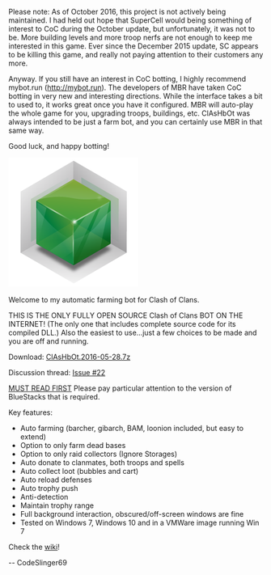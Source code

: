 Please note: As of October 2016, this project is not actively being maintained.  I had held out hope that SuperCell would being something of interest to CoC during the October update, but unfortunately, it was not to be.  More building levels and more troop nerfs are not enough to keep me interested in this game.  Ever since the December 2015 update, SC appears to be killing this game, and really not paying attention to their customers any more.

Anyway.  If you still have an interest in CoC botting, I highly recommend mybot.run (http://mybot.run).  The developers of MBR have taken CoC botting in very new and interesting directions.  While the interface takes a bit to used to, it works great once you have it configured.  MBR will auto-play the whole game for you, upgrading troops, buildings, etc.  ClAsHbOt was always intended to be just a farm bot, and you can certainly use MBR in that same way.

Good luck, and happy botting!














![](/WikiImages/Icon.png?raw=true)

Welcome to my automatic farming bot for Clash of Clans.

THIS IS THE ONLY FULLY OPEN SOURCE Clash of Clans BOT ON THE INTERNET! (The only one that includes complete source code for its compiled DLL.) Also the easiest to use...just a few choices to be made and you are off and running.

Download: [ClAsHbOt.2016-05-28.7z](https://github.com/CodeSlinger69/ClAsHbOt/releases/download/20160528/ClAsHbOt.2016-05-28.7z)

Discussion thread: [Issue #22](https://github.com/CodeSlinger69/ClAsHbOt/issues/22)

[MUST READ FIRST](https://github.com/CodeSlinger69/ClAsHbOt/wiki/Install)  Please pay particular attention to the version of BlueStacks that is required.

Key features:
- Auto farming (barcher, gibarch, BAM, loonion included, but easy to extend)
- Option to only farm dead bases
- Option to only raid collectors (Ignore Storages)
- Auto donate to clanmates, both troops and spells
- Auto collect loot (bubbles and cart)
- Auto reload defenses
- Auto trophy push
- Anti-detection
- Maintain trophy range
- Full background interaction, obscured/off-screen windows are fine
- Tested on Windows 7, Windows 10 and in a VMWare image running Win 7

Check the [wiki](https://github.com/CodeSlinger69/ClAsHbOt/wiki)!

-- CodeSlinger69
